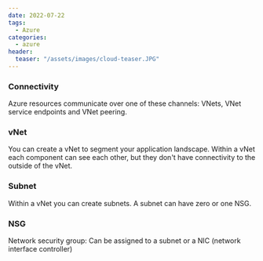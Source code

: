 ```yaml
---
date: 2022-07-22
tags:
  - Azure
categories:
  - azure
header:
  teaser: "/assets/images/cloud-teaser.JPG"
---
```


### Connectivity
Azure resources communicate over one of these channels: VNets, VNet service endpoints and VNet peering.

### vNet
You can create a vNet to segment your application landscape. Within a vNet each component can see each other, but they don't have connectivity to the outside of the vNet.

### Subnet 
Within a vNet you can create subnets. A subnet can have zero or one NSG. 

### NSG
Network security group: Can be assigned to a subnet or a NIC (network interface controller) 